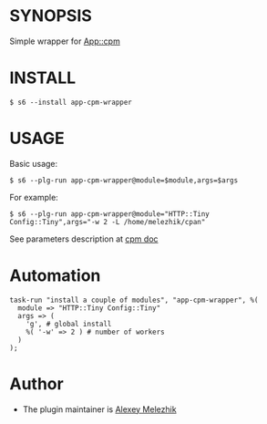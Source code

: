 # SYNOPSIS

Simple wrapper for [App::cpm](https://metacpan.org/pod/App::cpm)


# INSTALL

    $ s6 --install app-cpm-wrapper

# USAGE

Basic usage:

    $ s6 --plg-run app-cpm-wrapper@module=$module,args=$args

For example:

    $ s6 --plg-run app-cpm-wrapper@module="HTTP::Tiny Config::Tiny",args="-w 2 -L /home/melezhik/cpan"

See parameters description at [cpm doc](https://metacpan.org/pod/distribution/App-cpm/script/cpm)

# Automation

    task-run "install a couple of modules", "app-cpm-wrapper", %(
      module => "HTTP::Tiny Config::Tiny"
      args => (
        'g', # global install
        %( '-w' => 2 ) # number of workers
      )
    );


# Author

* The plugin maintainer is [Alexey Melezhik](https://github.com/melezhik/)




